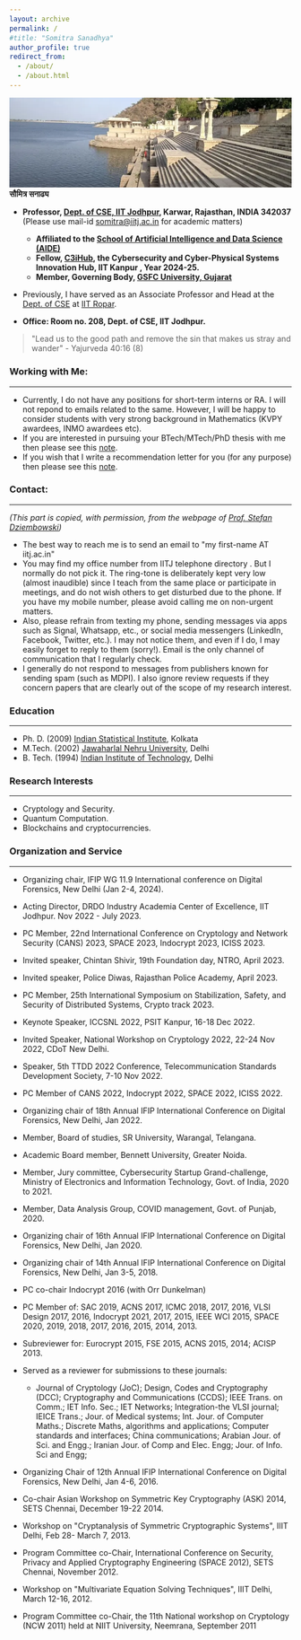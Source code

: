 ```yaml
---
layout: archive
permalink: /
#title: "Somitra Sanadhya"
author_profile: true
redirect_from: 
  - /about/
  - /about.html
---
```

![](/images/lake.png)
  <br>**सौमित्र सनाढ्य**
  + **Professor, [Dept. of CSE, IIT Jodhpur](https://cse.iitj.ac.in/), Karwar, Rajasthan, INDIA 342037**
	  (Please use mail-id [somitra@iitj.ac.in](mailto:somitra@iitj.ac.in) for academic matters)
    + **Affiliated to the [School of Artificial Intelligence and Data Science (AIDE)](https://aide.iitj.ac.in/)**
    + **Fellow, [C3iHub](https://c3ihub.org/), the Cybersecurity and Cyber-Physical Systems Innovation Hub, IIT Kanpur , Year 2024-25.**
    + **Member, Governing Body, [GSFC University, Gujarat](https://www.gsfcuniversity.ac.in/)**

  + Previously, I have served as an Associate Professor and Head at the [Dept. of CSE](https://cse.iitrpr.ac.in/) at [IIT Ropar](https://www.iitrpr.ac.in/). 
  + **Office: Room no. 208, Dept. of CSE, IIT Jodhpur.**   
 > "Lead us to the good path and remove the sin that makes us stray and wander"                                                                                      - Yajurveda 40:16 (8)

### Working with Me: 
----- 
  + Currently, I do not have any positions for short-term interns or RA. I will not repond to emails related to the same. However, I will be happy to consider students with very strong background in Mathematics (KVPY awardees, INMO awardees etc).
  + If you are interested in pursuing your BTech/MTech/PhD thesis with me then please see this [note](https://somitra-sanadhya.github.io/note1).
  + If you wish that I write a recommendation letter for you (for any purpose) then please see this [note](https://somitra-sanadhya.github.io/note2).

### Contact:  
-----
  *(This part is copied, with permission, from the webpage of [Prof. Stefan Dziembowski](https://www.crypto.edu.pl/Members/Dziembowski))*

  + The best way to reach me is to send an email to "my first-name AT iitj.ac.in"
  + You may find my office number from IITJ telephone directory . But I normally do not pick it. The ring-tone is deliberately kept very low (almost inaudible) since I teach from the same place or participate in meetings, and do not wish others to get disturbed due to the phone. If you have my mobile number, please avoid calling me on non-urgent matters. 
  + Also, please refrain from texting my phone, sending messages via apps such as Signal, Whatsapp, etc., or social media messengers (LinkedIn, Facebook, Twitter, etc.). I may not notice them, and even if I do, I may easily forget to reply to them (sorry!). Email is the only channel of communication that I regularly check.  
  + I generally do not respond to messages from publishers known for sending spam (such as MDPI). I also ignore review requests if they concern papers that are clearly out of the scope of my research interest. 

### Education 
----
- Ph. D. (2009) [Indian Statistical Institute](http://www.isical.ac.in/), Kolkata	
- M.Tech. (2002) [Jawaharlal Nehru University](http://www.jnu.ac.in/), Delhi	
- B. Tech. (1994) [Indian Institute of Technology](http://www.iitd.ac.in/), Delhi

### Research Interests 
----
  - Cryptology and Security. 
  - Quantum Computation.
  - Blockchains and cryptocurrencies.

### Organization and Service
----
+ Organizing chair, IFIP WG 11.9 International conference on Digital Forensics, New Delhi (Jan 2-4, 2024). 
+ Acting Director, DRDO Industry Academia Center of Excellence, IIT Jodhpur. Nov 2022 - July 2023.
+ PC Member, 22nd International Conference on Cryptology and Network Security (CANS) 2023, SPACE 2023, Indocrypt 2023, ICISS 2023.
+ Invited speaker, Chintan Shivir, 19th Foundation day, NTRO, April 2023. 
+ Invited speaker, Police Diwas, Rajasthan Police Academy, April 2023. 
+ PC Member, 25th International Symposium on Stabilization, Safety, and Security of Distributed Systems, Crypto track 2023.
+ Keynote Speaker, ICCSNL 2022, PSIT Kanpur, 16-18 Dec 2022.
+ Invited Speaker, National Workshop on Cryptology 2022, 22-24 Nov 2022, CDoT New Delhi.
+ Speaker, 5th TTDD 2022 Conference, Telecommunication Standards Development Society, 7-10 Nov 2022.
+ PC Member of CANS 2022, Indocrypt 2022, SPACE 2022, ICISS 2022.
+ Organizing chair of 18th Annual IFIP International Conference on Digital Forensics, New Delhi, Jan 2022.
+ Member, Board of studies, SR University, Warangal, Telangana. 
+ Academic Board member, Bennett University, Greater Noida.
+ Member, Jury committee, Cybersecurity Startup Grand-challenge, Ministry of Electronics and Information Technology, Govt. of India, 2020 to 2021.
+ Member, Data Analysis Group, COVID management, Govt. of Punjab, 2020.
+ Organizing chair of 16th Annual IFIP International Conference on Digital Forensics, New Delhi, Jan 2020.
+ Organizing chair of 14th Annual IFIP International Conference on Digital Forensics, New Delhi, Jan 3-5, 2018.
+ PC co-chair Indocrypt 2016 (with Orr Dunkelman)
+ PC Member of: SAC 2019, ACNS 2017, ICMC 2018, 2017, 2016, VLSI Design 2017, 2016, Indocrypt 2021, 2017, 2015, IEEE WCI 2015, SPACE 2020, 2019, 2018, 2017, 2016, 2015, 2014, 2013.
+ Subreviewer for: Eurocrypt 2015, FSE 2015, ACNS 2015, 2014; ACISP 2013.
+ Served as a reviewer for submissions to these journals:
  + Journal of Cryptology (JoC); Design, Codes and Cryptography (DCC); Cryptography and Communications (CCDS); IEEE Trans. on Comm.; IET Info. Sec.; IET Networks; Integration-the VLSI journal; IEICE Trans.; Jour. of Medical systems; Int. Jour. of Computer Maths.; Discrete Maths, algorithms and applications; Computer standards and interfaces;  China communications; Arabian Jour. of Sci. and Engg.; Iranian Jour. of Comp and Elec. Engg; Jour. of Info. Sci and Engg;

+ Organizing Chair of 12th Annual IFIP International Conference on Digital Forensics,  New Delhi, Jan 4-6, 2016.
+ Co-chair Asian Workshop on Symmetric Key Cryptography (ASK) 2014, SETS Chennai, December 19-22 2014.
+ Workshop on "Cryptanalysis of Symmetric Cryptographic Systems", IIIT Delhi, Feb 28- March 7, 2013.
+ Program Committee co-Chair, International Conference on Security, Privacy and Applied Cryptography Engineering (SPACE 2012), SETS Chennai, November 2012.
+ Workshop on "Multivariate Equation Solving Techniques", IIIT Delhi, March 12-16, 2012.
+ Program Committee co-Chair, the 11th National workshop on Cryptology (NCW 2011) held at NIIT University, Neemrana, September 2011
